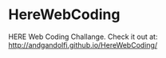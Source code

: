# HereWebCoding
HERE Web Coding Challange.
Check it out at: http://andgandolfi.github.io/HereWebCoding/
